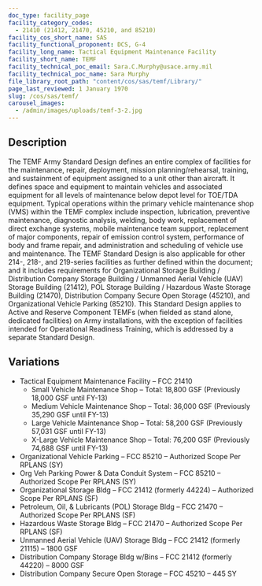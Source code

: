 ```yaml
---
doc_type: facility_page
facility_category_codes:
  - 21410 (21412, 21470, 45210, and 85210)
facility_cos_short_name: SAS
facility_functional_proponent: DCS, G-4
facility_long_name: Tactical Equipment Maintenance Facility
facility_short_name: TEMF
facility_technical_poc_email: Sara.C.Murphy@usace.army.mil
facility_technical_poc_name: Sara Murphy
file_library_root_path: "content/cos/sas/temf/Library/"
page_last_reviewed: 1 January 1970
slug: /cos/sas/temf/
carousel_images:
  - /admin/images/uploads/temf-3-2.jpg
---
```


## Description

The TEMF Army Standard Design defines an entire complex of facilities for the maintenance, repair, deployment, mission planning/rehearsal, training, and sustainment of equipment assigned to a unit other than aircraft. It defines space and equipment to maintain vehicles and associated equipment for all levels of maintenance below depot level for TOE/TDA equipment. Typical operations within the primary vehicle maintenance shop (VMS) within the TEMF complex include inspection, lubrication, preventive maintenance, diagnostic analysis, welding, body work, replacement of direct exchange systems, mobile maintenance team support, replacement of major components, repair of emission control system, performance of body and frame repair, and administration and scheduling of vehicle use and maintenance. The TEMF Standard Design is also applicable for other 214-, 218-, and 219-series facilities as further defined within the document; and it includes requirements for Organizational Storage Building / Distribution Company Storage Building / Unmanned Aerial Vehicle (UAV) Storage Building (21412), POL Storage Building / Hazardous Waste Storage Building (21470), Distribution Company Secure Open Storage (45210), and Organizational Vehicle Parking (85210). This Standard Design applies to Active and Reserve Component TEMFs (when fielded as stand alone, dedicated facilities) on Army installations, with the exception of facilities intended for Operational Readiness Training, which is addressed by a separate Standard Design.

## Variations

- Tactical Equipment Maintenance Facility – FCC 21410
  - Small Vehicle Maintenance Shop – Total: 18,800 GSF (Previously 18,000 GSF until FY-13)
  - Medium Vehicle Maintenance Shop – Total: 36,000 GSF (Previously 35,290 GSF until FY-13)
  - Large Vehicle Maintenance Shop – Total: 58,200 GSF (Previously 57,031 GSF until FY-13)
  - X-Large Vehicle Maintenance Shop – Total: 76,200 GSF (Previously 74,688 GSF until FY-13)
- Organizational Vehicle Parking – FCC 85210 – Authorized Scope Per RPLANS (SY)
- Org Veh Parking Power & Data Conduit System – FCC 85210 – Authorized Scope Per RPLANS (SY)
- Organizational Storage Bldg – FCC 21412 (formerly 44224) – Authorized Scope Per RPLANS (SF)
- Petroleum, Oil, & Lubricants (POL) Storage Bldg – FCC 21470 – Authorized Scope Per RPLANS (SF)
- Hazardous Waste Storage Bldg – FCC 21470 – Authorized Scope Per RPLANS (SF)
- Unmanned Aerial Vehicle (UAV) Storage Bldg – FCC 21412 (formerly 21115) – 1800 GSF
- Distribution Company Storage Bldg w/Bins – FCC 21412 (formerly 44220) – 8000 GSF
- Distribution Company Secure Open Storage – FCC 45210 – 445 SY
